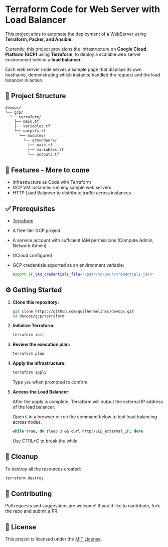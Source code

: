 # Terraform Code for Web Server with Load Balancer

This project aims to automate the deployment of a WebServer using **Terraform, Packer, and Ansible.**

Currently, this project provisions the infrastructure on **Google Cloud Platform (GCP)** using **Terraform**, to deploy a scalable web server environment behind a **load balancer**. 

Each web server node serves a sample page that displays its own hostname, demonstrating which instance handled the request and the load balancer in action.

## 📁 Project Structure

```bash
devops/ 
└── gcp/ 
  └── terraform/ 
    ├── main.tf 
    ├── variables.tf 
    └── outputs.tf 
      └── modules/ 
        └── groundwork/ 
          ├── main.tf
          ├── variables.tf 
          └── outputs.tf 
```

## 🚀 Features - More to come

- Infrastructure as Code with Terraform
- GCP VM instances running sample web servers
- HTTP Load Balancer to distribute traffic across instances

## ✅ Prerequisites

- [Terraform](https://www.terraform.io/downloads.html)
- A free-tier GCP project
- A service account with sufficient IAM permissions (Compute Admin, Network Admin)
- GCloud configured 
- GCP credentials exported as an environment variable:

  ```bash
  export TF_VAR_credentials_file="/path/to/your/credentials.json"
  ```

## ⚙️ Getting Started

1. **Clone this repository:**

   ```bash
   git clone https://github.com/guilhermelinsc/devops.git
   cd devops/gcp/terraform
   ```

2. **Initialize Terraform:**

   ```bash
   terraform init
   ```

3. **Review the execution plan:**

   ```bash
   terraform plan
   ```

4. **Apply the infrastructure:**

   ```bash
   terraform apply
   ```

   Type `yes` when prompted to confirm.

5. **Access the Load Balancer:**

   After the apply is complete, Terraform will output the external IP address of the load balancer.
   
   Open it in a browser or run the command below to test load balancing across nodes.
   
    ```bash
    while true; do sleep 3 && curl http://LB_external_IP; done
    ```
    Use CTRL+C to break the while.
  
## 🧼 Cleanup

To destroy all the resources created:

```bash
terraform destroy
```

## 🤝 Contributing

Pull requests and suggestions are welcome! If you'd like to contribute, fork the repo and submit a PR.

## 📄 License

This project is licensed under the [MIT License](LICENSE).
